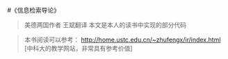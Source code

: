 #《信息检索导论》
>美德两国作者 王斌翻译
>本文是本人的读书中实现的部分代码

>本书阅读可以参考：
>http://home.ustc.edu.cn/~zhufengx/ir/index.html [中科大的教学网站，非常具有参考价值] 
>
